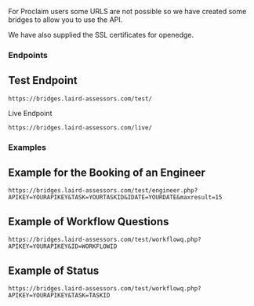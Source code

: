 For Proclaim users some URLS are not possible so we have created some bridges to allow you to use the API.

We have also supplied the SSL certificates for openedge.

### Endpoints

Test Endpoint
---
```
https://bridges.laird-assessors.com/test/
```

Live Endpoint

```
https://bridges.laird-assessors.com/live/
```


### Examples


Example for the Booking of an Engineer
----

```
https://bridges.laird-assessors.com/test/engineer.php?APIKEY=YOURAPIKEY&TASK=YOURTASKID&IDATE=YOURDATE&maxresult=15
```



Example of Workflow Questions
---

```
https://bridges.laird-assessors.com/test/workflowq.php?APIKEY=YOURAPIKEY&ID=WORKFLOWID
```


Example of Status
---

```
https://bridges.laird-assessors.com/test/workflowq.php?APIKEY=YOURAPIKEY&TASK=TASKID
```
